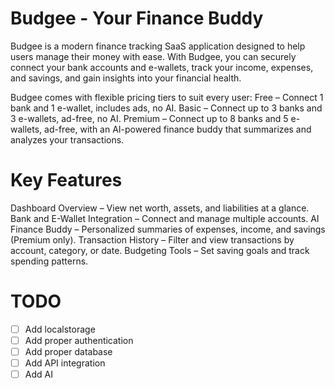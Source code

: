# Budgee - Your Finance Buddy

Budgee is a modern finance tracking SaaS application designed to help users manage their money with ease. With Budgee, you can securely connect your bank accounts and e-wallets, track your income, expenses, and savings, and gain insights into your financial health.

Budgee comes with flexible pricing tiers to suit every user:
Free – Connect 1 bank and 1 e-wallet, includes ads, no AI.
Basic – Connect up to 3 banks and 3 e-wallets, ad-free, no AI.
Premium – Connect up to 8 banks and 5 e-wallets, ad-free, with an AI-powered finance buddy that summarizes and analyzes your transactions.

# Key Features

Dashboard Overview – View net worth, assets, and liabilities at a glance.
Bank and E-Wallet Integration – Connect and manage multiple accounts.
AI Finance Buddy – Personalized summaries of expenses, income, and savings (Premium only).
Transaction History – Filter and view transactions by account, category, or date.
Budgeting Tools – Set saving goals and track spending patterns.

# TODO
- [ ] Add localstorage
- [ ] Add proper authentication
- [ ] Add proper database
- [ ] Add API integration
- [ ] Add AI